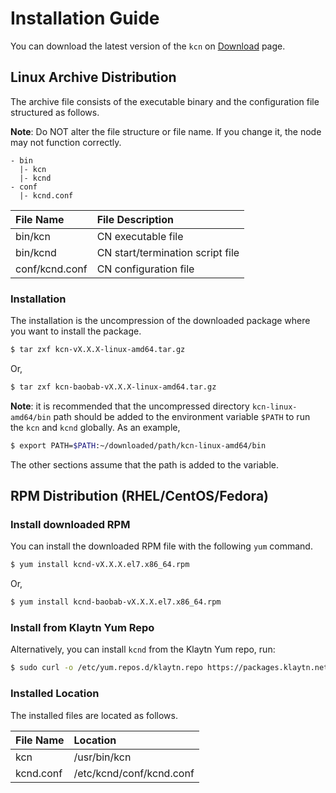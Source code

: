 # Installation Guide <a id="installation-guide"></a>

You can download the latest version of the `kcn`  on [Download](../download.md) page.

## Linux Archive Distribution <a id="linux-archive-distribution"></a>

The archive file consists of the executable binary and the configuration file structured as follows.

**Note**: Do NOT alter the file structure or file name. If you change it, the node may not function correctly.

```text
- bin
  |- kcn
  |- kcnd
- conf
  |- kcnd.conf
```

| File Name      | File Description                 |
|:-------------- |:-------------------------------- |
| bin/kcn        | CN executable file               |
| bin/kcnd       | CN start/termination script file |
| conf/kcnd.conf | CN configuration file            |

### Installation <a id="installation"></a>

The installation is the uncompression of the downloaded package where you want to install the package.

```bash
$ tar zxf kcn-vX.X.X-linux-amd64.tar.gz
```

Or,

```bash
$ tar zxf kcn-baobab-vX.X.X-linux-amd64.tar.gz
```

**Note**: it is recommended that the uncompressed directory `kcn-linux-amd64/bin` path should be added to the environment variable `$PATH` to run the `kcn` and `kcnd` globally. As an example,

```bash
$ export PATH=$PATH:~/downloaded/path/kcn-linux-amd64/bin
```

The other sections assume that the path is added to the variable.

## RPM Distribution \(RHEL/CentOS/Fedora\) <a id="rpm-rhel-centos-fedora"></a>

### Install downloaded RPM <a id="install-downloaded-rpm"></a>

You can install the downloaded RPM file with the following `yum` command.

```bash
$ yum install kcnd-vX.X.X.el7.x86_64.rpm
```

Or,

```bash
$ yum install kcnd-baobab-vX.X.X.el7.x86_64.rpm
```

### Install from Klaytn Yum Repo <a id="install-from-klaytn-yum-repo"></a>

Alternatively, you can install `kcnd` from the Klaytn Yum repo, run:

```bash
$ sudo curl -o /etc/yum.repos.d/klaytn.repo https://packages.klaytn.net/config/rhel/7/prod.repo && sudo yum install kcnd
```

### Installed Location <a id="installed-location"></a>

The installed files are located as follows.

| File Name | Location                 |
|:--------- |:------------------------ |
| kcn       | /usr/bin/kcn             |
| kcnd.conf | /etc/kcnd/conf/kcnd.conf |



